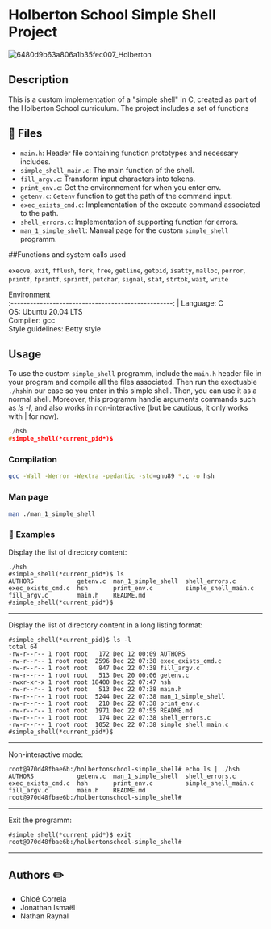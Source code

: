 # Holberton School Simple Shell Project

![6480d9b63a806a1b35fec007_Holberton](https://github.com/chloe0524/holbertonschool-low_level_programming/assets/127857895/b53938c1-ac78-4645-9b19-dadb3de51a62)

## Description

This is a custom implementation of a "simple shell" in C, created as part of the Holberton School curriculum. 
The project includes a set of functions 
## :file_folder: Files

- `main.h`: Header file containing function prototypes and necessary includes.
- `simple_shell_main.c`: The main function of the shell.
- `fill_argv.c`: Transform input characters into tokens.
- `print_env.c`: Get the environnement for when you enter env.
- `getenv.c`: `Getenv` function to get the path of the command input.
- `exec_exists_cmd.c`: Implementation of the execute command associated to the path.
- `shell_errors.c`: Implementation of supporting function for errors.
- `man_1_simple_shell`: Manual page for the custom `simple_shell` programm.

##Functions and system calls used

`execve`, `exit`, `fflush`, `fork`, `free`, `getline`, `getpid`, `isatty`, `malloc`, `perror`, `printf`, `fprintf`, `sprintf`, `putchar`, `signal`, `stat`, `strtok`, `wait`, `write`

Environment  
:--------------------------------------------------: |
Language: C  
OS: Ubuntu 20.04 LTS  
Compiler: gcc  
Style guidelines: Betty style

## Usage

To use the custom `simple_shell` programm, include the `main.h` header file in your program and compile all the files associated. Then run the exectuable `./hsh`in our case so you enter in this simple shell. Then, you can use it as a normal shell. Moreover, this programm handle arguments commands such as *ls -l*, and also works in non-interactive (but be cautious, it only works with | for now).
```c
./hsh
#simple_shell(*current_pid*)$
```

### Compilation
``` bash
gcc -Wall -Werror -Wextra -pedantic -std=gnu89 *.c -o hsh
```

### Man page
``` bash
man ./man_1_simple_shell
```
### :floppy_disk: Examples

Display the list of directory content:
```
./hsh
#simple_shell(*current_pid*)$ ls
AUTHORS            getenv.c  man_1_simple_shell  shell_errors.c
exec_exists_cmd.c  hsh       print_env.c         simple_shell_main.c
fill_argv.c        main.h    README.md
#simple_shell(*current_pid*)$
```
----------
Display the list of directory content in a long listing format:
```
#simple_shell(*current_pid)$ ls -l
total 64
-rw-r--r-- 1 root root   172 Dec 12 00:09 AUTHORS
-rw-r--r-- 1 root root  2596 Dec 22 07:38 exec_exists_cmd.c
-rw-r--r-- 1 root root   847 Dec 22 07:38 fill_argv.c
-rw-r--r-- 1 root root   513 Dec 20 00:06 getenv.c
-rwxr-xr-x 1 root root 18400 Dec 22 07:47 hsh
-rw-r--r-- 1 root root   513 Dec 22 07:38 main.h
-rw-r--r-- 1 root root  5244 Dec 22 07:38 man_1_simple_shell
-rw-r--r-- 1 root root   210 Dec 22 07:38 print_env.c
-rw-r--r-- 1 root root  1971 Dec 22 07:55 README.md
-rw-r--r-- 1 root root   174 Dec 22 07:38 shell_errors.c
-rw-r--r-- 1 root root  1052 Dec 22 07:38 simple_shell_main.c
#simple_shell(*current_pid*)$
```
----------
Non-interactive mode:
```
root@970d48fbae6b:/holbertonschool-simple_shell# echo ls | ./hsh
AUTHORS            getenv.c  man_1_simple_shell  shell_errors.c
exec_exists_cmd.c  hsh       print_env.c         simple_shell_main.c
fill_argv.c        main.h    README.md
root@970d48fbae6b:/holbertonschool-simple_shell#
```
----------
Exit the programm:
```
#simple_shell(*current_pid*)$ exit
root@970d48fbae6b:/holbertonschool-simple_shell#
```
----------

## Authors :pencil2:

- Chloé Correia
- Jonathan Ismaël
- Nathan Raynal
